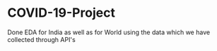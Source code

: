 # COVID-19-Project
Done EDA for India as well as for World using the data which we have collected through API's
